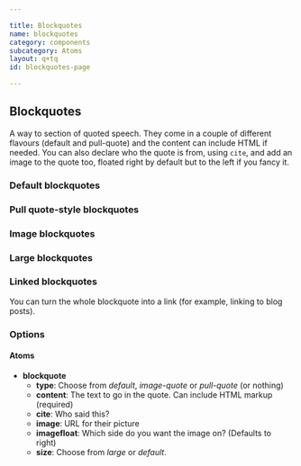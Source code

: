 ```yaml
---

title: Blockquotes
name: blockquotes
category: components
subcategory: Atoms
layout: q+tq
id: blockquotes-page

---
```


## Blockquotes

A way to section of quoted speech. They come in a couple of different flavours (default and pull-quote) and the content can include HTML if needed. You can also declare who the quote is from, using `cite`, and add an image to the quote too, floated right by default but to the left if you fancy it.

### Default blockquotes

<script>
component("blockquote", { "content": "<p>Through being involved with University of York cycling club I have discovered almost every village, every landmark, every hill, every Yorkshire oddity within a 30-mile radius of York.</p>"});
</script>
<script>
component("blockquote", { "content": "<p>Through being involved with University of York cycling club I have discovered almost every village, every landmark, every hill, every Yorkshire oddity within a 30-mile radius of York.</p>", "cite": "<p>Madeline, PhD student.</p>"});
</script>
<script>
component("blockquote", { "content": "<p>Through being involved with University of York cycling club I have discovered almost every village, every landmark, every hill, every Yorkshire oddity within a 30-mile radius of York.</p>", "cite": "<p>Madeline, PhD student.</p>", "image": "../media/madeline-250px.jpg"});
</script>
<script>
component("blockquote", { "content": "<p>Through being involved with University of York cycling club I have discovered almost every village, every landmark, every hill, every Yorkshire oddity within a 30-mile radius of York.</p>", "cite": "<p>Madeline, PhD student.</p>", "image": "../media/madeline-250px.jpg", "imagefloat":"left"});
</script>

### Pull quote-style blockquotes

<script>
component("blockquote", { "type": "pull-quote", "content": "<p>Through being involved with University of York cycling club I have discovered almost every village, every landmark, every hill, every Yorkshire oddity within a 30-mile radius of York.</p>"});
</script>
<script>
component("blockquote", { "type": "pull-quote", "content": "<p>Through being involved with University of York cycling club I have discovered almost every village, every landmark, every hill, every Yorkshire oddity within a 30-mile radius of York.</p>", "cite":"<p>Madeline, PhD student.</p>"});
</script>

### Image blockquotes

<script>
component("blockquote", { "type": "image-quote", "content": "<p>Through being involved with University of York cycling club I have discovered almost every village, every landmark, every hill, every Yorkshire oddity within a 30-mile radius of York.</p>"});
</script>
<script>
component("blockquote", { "type": "image-quote", "content": "<p>Through being involved with University of York cycling club I have discovered almost every village, every landmark, every hill, every Yorkshire oddity within a 30-mile radius of York.</p>", "cite": "<p>Madeline, PhD student.</p>"});
</script>
<script>
component("blockquote", { "type": "image-quote", "content": "<p>Through being involved with University of York cycling club I have discovered almost every village, every landmark, every hill, every Yorkshire oddity within a 30-mile radius of York.</p><p>I’ve drunk tea by the riverside at Knaresborough, I’ve eaten chips on the Filey seafront, I’ve watched gliders take off Sutton Bank and I’ve seen the monks wondering the grounds of Ampleforth.</p>", "cite": "<p>Madeline, PhD student. <span class=\"u-link\">Read Madeline's guest blog post</span>.</p>", "image": "../media/madeline-250px.jpg"});
</script>
<script>
component("blockquote", { "type": "image-quote", "content": "<p>Through being involved with University of York cycling club I have discovered almost every village, every landmark, every hill, every Yorkshire oddity within a 30-mile radius of York.</p><p>I’ve drunk tea by the riverside at Knaresborough, I’ve eaten chips on the Filey seafront, I’ve watched gliders take off Sutton Bank and I’ve seen the monks wondering the grounds of Ampleforth.</p>", "cite": "<p>Madeline, PhD student. <span class=\"u-link\">Read Madeline's guest blog post</span>.</p>", "image": "../media/madeline-250px.jpg", "imagefloat":"left"});
</script>

### Large blockquotes

<script>
component("blockquote", { "type": "pull-quote", "content": "<p>Through being involved with University of York cycling club I have discovered almost every village, every landmark, every hill, every Yorkshire oddity within a 30-mile radius of York.</p>", "cite":"<p>Madeline, PhD student.</p>", "size": "large"});
</script>
<script>
component("blockquote", { "type": "image-quote", "content": "<p>Through being involved with University of York cycling club I have discovered almost every village, every landmark, every hill, every Yorkshire oddity within a 30-mile radius of York.</p><p>I’ve drunk tea by the riverside at Knaresborough, I’ve eaten chips on the Filey seafront, I’ve watched gliders take off Sutton Bank and I’ve seen the monks wondering the grounds of Ampleforth.</p>", "cite": "<p>Madeline, PhD student. <span class=\"u-link\">Read Madeline's guest blog post</span>.</p>", "image": "../media/madeline-250px.jpg", "imagefloat":"left", "size": "large"});
</script>

### Linked blockquotes

You can turn the whole blockquote into a link (for example, linking to blog posts).

<script>
component("blockquote", { "type": "pull-quote", "content": "<p>Through being involved with University of York cycling club I have discovered almost every village, every landmark, every hill, every Yorkshire oddity within a 30-mile radius of York.</p><p>I’ve drunk tea by the riverside at Knaresborough, I’ve eaten chips on the Filey seafront, I’ve watched gliders take off Sutton Bank and I’ve seen the monks wondering the grounds of Ampleforth.</p>", "cite":"<p>Madeline, PhD student. <span class=\"u-link\">Read Madeline's guest blog post</span>.</p>", "link": "#"});
</script>
<script>
component("blockquote", { "type": "image-quote", "content": "<p>Through being involved with University of York cycling club I have discovered almost every village, every landmark, every hill, every Yorkshire oddity within a 30-mile radius of York.</p><p>I’ve drunk tea by the riverside at Knaresborough, I’ve eaten chips on the Filey seafront, I’ve watched gliders take off Sutton Bank and I’ve seen the monks wondering the grounds of Ampleforth.</p>", "cite": "<p>Madeline, PhD student. <span class=\"u-link\">Read Madeline's guest blog post</span>.</p>", "image": "../media/madeline-250px.jpg", "imagefloat":"left", "link": "#"});
</script>

### Options

#### Atoms

* **blockquote**
  * **type**: Choose from _default_, _image-quote_ or _pull-quote_ (or nothing)
  * **content**: The text to go in the quote. Can include HTML markup (required)
  * **cite**: Who said this?
  * **image**: URL for their picture
  * **imagefloat**: Which side do you want the image on? (Defaults to right)
  * **size**: Choose from _large_ or _default_.
